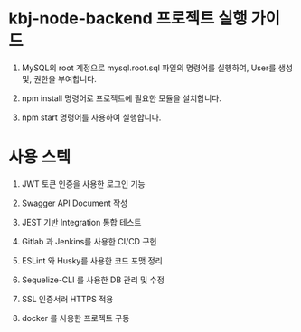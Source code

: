 # kbj-node-backend 프로젝트 실행 가이드

1. MySQL의 root 계정으로 mysql.root.sql 파일의 명령어를 실행하여, User를 생성 및, 권한을 부여합니다.

2. npm install 명령어로 프로젝트에 필요한 모듈을 설치합니다.

3. npm start 명령어를 사용하여 실행합니다.


# 사용 스텍
1. JWT 토큰 인증을 사용한 로그인 기능

2. Swagger API Document 작성

3. JEST 기반 Integration 통합 테스트

4. Gitlab 과 Jenkins를 사용한 CI/CD 구현

5. ESLint 와 Husky를 사용한 코드 포맷 정리

6. Sequelize-CLI 를 사용한 DB 관리 및 수정

7. SSL 인증서러 HTTPS 적용

8. docker 를 사용한 프로젝트 구동
